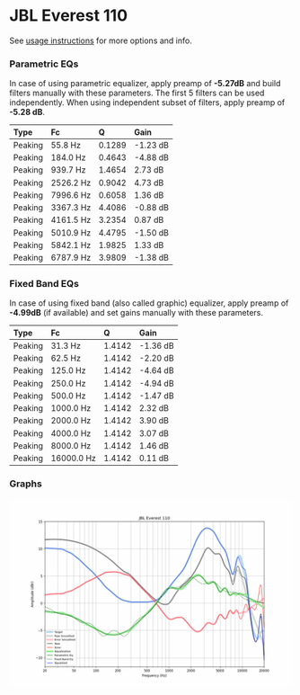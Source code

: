 # JBL Everest 110
See [usage instructions](https://github.com/jaakkopasanen/AutoEq#usage) for more options and info.

### Parametric EQs
In case of using parametric equalizer, apply preamp of **-5.27dB** and build filters manually
with these parameters. The first 5 filters can be used independently.
When using independent subset of filters, apply preamp of **-5.28 dB**.

| Type    | Fc        |      Q | Gain     |
|:--------|:----------|:-------|:---------|
| Peaking | 55.8 Hz   | 0.1289 | -1.23 dB |
| Peaking | 184.0 Hz  | 0.4643 | -4.88 dB |
| Peaking | 939.7 Hz  | 1.4654 | 2.73 dB  |
| Peaking | 2526.2 Hz | 0.9042 | 4.73 dB  |
| Peaking | 7996.6 Hz | 0.6058 | 1.36 dB  |
| Peaking | 3367.3 Hz | 4.4086 | -0.88 dB |
| Peaking | 4161.5 Hz | 3.2354 | 0.87 dB  |
| Peaking | 5010.9 Hz | 4.4795 | -1.50 dB |
| Peaking | 5842.1 Hz | 1.9825 | 1.33 dB  |
| Peaking | 6787.9 Hz | 3.9809 | -1.38 dB |

### Fixed Band EQs
In case of using fixed band (also called graphic) equalizer, apply preamp of **-4.99dB**
(if available) and set gains manually with these parameters.

| Type    | Fc         |      Q | Gain     |
|:--------|:-----------|:-------|:---------|
| Peaking | 31.3 Hz    | 1.4142 | -1.36 dB |
| Peaking | 62.5 Hz    | 1.4142 | -2.20 dB |
| Peaking | 125.0 Hz   | 1.4142 | -4.64 dB |
| Peaking | 250.0 Hz   | 1.4142 | -4.94 dB |
| Peaking | 500.0 Hz   | 1.4142 | -1.47 dB |
| Peaking | 1000.0 Hz  | 1.4142 | 2.32 dB  |
| Peaking | 2000.0 Hz  | 1.4142 | 3.90 dB  |
| Peaking | 4000.0 Hz  | 1.4142 | 3.07 dB  |
| Peaking | 8000.0 Hz  | 1.4142 | 1.46 dB  |
| Peaking | 16000.0 Hz | 1.4142 | 0.11 dB  |

### Graphs
![](./JBL%20Everest%20110.png)